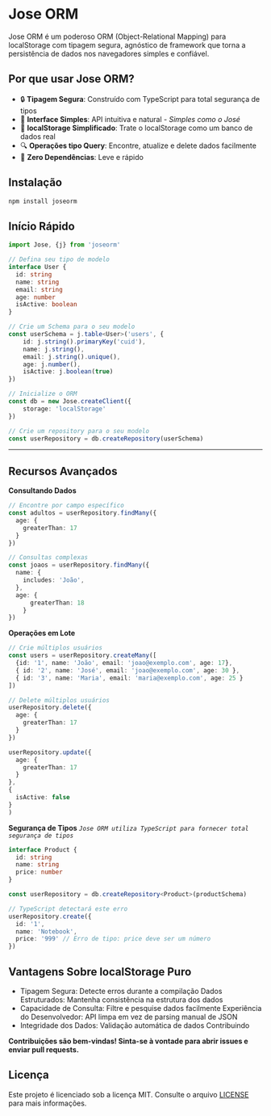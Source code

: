 # Jose ORM

Jose ORM é um poderoso ORM (Object-Relational Mapping) para localStorage com tipagem segura, agnóstico de framework que torna a persistência de dados nos navegadores simples e confiável.

## Por que usar Jose ORM?

- 🔒 **Tipagem Segura**: Construído com TypeScript para total segurança de tipos
- 🚀 **Interface Simples**: API intuitiva e natural *- Simples como o José*
- 💾 **localStorage Simplificado**: Trate o localStorage como um banco de dados real
- 🔍 **Operações tipo Query**: Encontre, atualize e delete dados facilmente
- 🏃 **Zero Dependências**: Leve e rápido

## Instalação

```bash
npm install joseorm
```
## Início Rápido
```typescript
import Jose, {j} from 'joseorm'

// Defina seu tipo de modelo
interface User {
  id: string
  name: string
  email: string
  age: number
  isActive: boolean
}

// Crie um Schema para o seu modelo
const userSchema = j.table<User>('users', {
    id: j.string().primaryKey('cuid'),
    name: j.string(),
    email: j.string().unique(),
    age: j.number(),
    isActive: j.boolean(true)
})

// Inicialize o ORM
const db = new Jose.createClient({
    storage: 'localStorage'
})

// Crie um repository para o seu modelo
const userRepository = db.createRepository(userSchema)
```

***

## Recursos Avançados

**Consultando Dados**

```typescript
// Encontre por campo específico
const adultos = userRepository.findMany({
  age: {
    greaterThan: 17
  }
})

// Consultas complexas
const joaos = userRepository.findMany({
  name: {
    includes: 'João',
  },
  age: {
      greaterThan: 18
    }
})
```

**Operações em Lote**

```typescript
// Crie múltiplos usuários
const users = userRepository.createMany([
  {id: '1', name: 'João', email: 'joao@exemplo.com', age: 17},
  { id: '2', name: 'José', email: 'joao@exemplo.com', age: 30 },
  { id: '3', name: 'Maria', email: 'maria@exemplo.com', age: 25 }
])

// Delete múltiplos usuários
userRepository.delete({
  age: {
    greaterThan: 17
  }
})

userRepository.update({
  age: {
    greaterThan: 17
  }
},
{
  isActive: false
}
)

```

**Segurança de Tipos**
*`Jose ORM utiliza TypeScript para fornecer total segurança de tipos`*

```typescript
interface Product {
  id: string
  name: string
  price: number
}

const userRepository = db.createRepository<Product>(productSchema)

// TypeScript detectará este erro
userRepository.create({
  id: '1',
  name: 'Notebook',
  price: '999' // Erro de tipo: price deve ser um número
})
```


## Vantagens Sobre localStorage Puro

* Tipagem Segura: Detecte erros durante a compilação
Dados Estruturados: Mantenha consistência na estrutura dos dados
* Capacidade de Consulta: Filtre e pesquise dados facilmente
Experiência do Desenvolvedor: API limpa em vez de parsing manual de JSON
* Integridade dos Dados: Validação automática de dados
Contribuindo

**Contribuições são bem-vindas! Sinta-se à vontade para abrir issues e enviar pull requests.**

## Licença

Este projeto é licenciado sob a licença MIT. Consulte o arquivo [LICENSE](./LICENSE) para mais informações.
